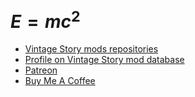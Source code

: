 # $E=mc^2$
- [Vintage Story mods repositories](https://github.com/Craluminum-Mods)
- [Profile on Vintage Story mod database](https://mods.vintagestory.at/list/mod?userid=3)
- [Patreon](https://www.patreon.com/craluminum2413)
- [Buy Me A Coffee](https://www.buymeacoffee.com/craluminum2413)
<!-- $\textcolor { #00B2B3 } { \textsf{ Repositories }}$ -->
